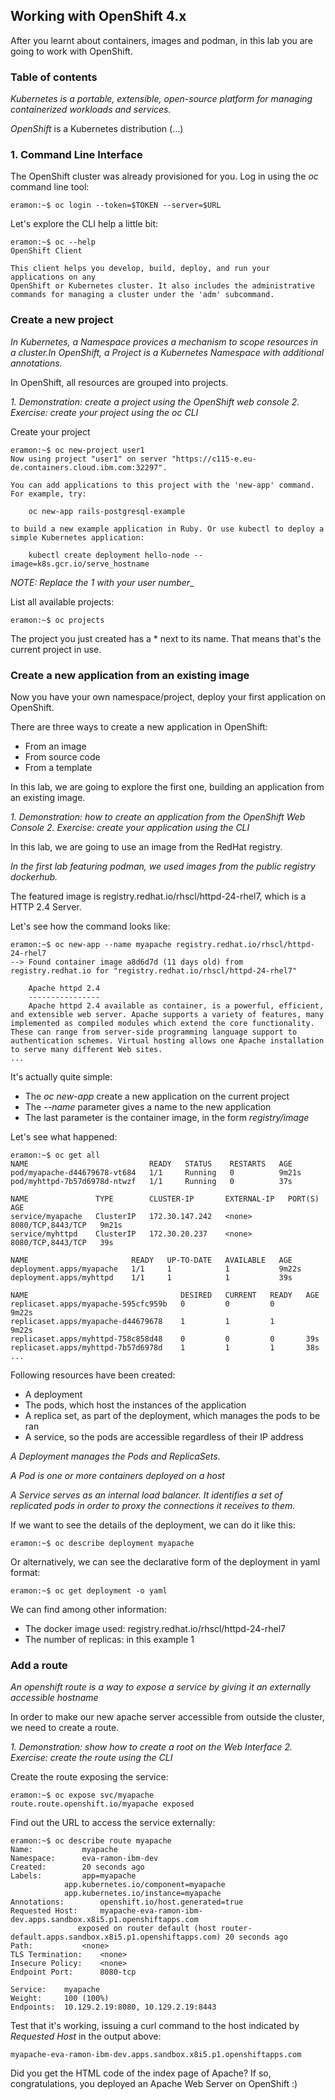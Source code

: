 ## Working with OpenShift 4.x

After you learnt about containers, images and podman, in this lab you are going to work with OpenShift. 

### Table of contents



_Kubernetes is a portable, extensible, open-source platform for managing containerized workloads and services._

_OpenShift_ is a Kubernetes distribution (...)

### 1. Command Line Interface

The OpenShift cluster was already provisioned for you. Log in using the _oc_ command line tool:
```
eramon:~$ oc login --token=$TOKEN --server=$URL
```

Let's explore the CLI help a little bit:
```
eramon:~$ oc --help
OpenShift Client

This client helps you develop, build, deploy, and run your applications on any
OpenShift or Kubernetes cluster. It also includes the administrative
commands for managing a cluster under the 'adm' subcommand.
```

### Create a new project

_In Kubernetes, a Namespace provices a mechanism to scope resources in a cluster.In OpenShift, a Project is a Kubernetes Namespace with additional annotations._

In OpenShift, all resources are grouped into projects.

_1. Demonstration: create a project using the OpenShift web console_
_2. Exercise: create your project using the oc CLI_

Create your project 
```
eramon:~$ oc new-project user1
Now using project "user1" on server "https://c115-e.eu-de.containers.cloud.ibm.com:32297".

You can add applications to this project with the 'new-app' command. For example, try:

    oc new-app rails-postgresql-example

to build a new example application in Ruby. Or use kubectl to deploy a simple Kubernetes application:

    kubectl create deployment hello-node --image=k8s.gcr.io/serve_hostname
```
_NOTE: Replace the 1 with your user number__


List all available projects:
```
eramon:~$ oc projects
```
The project you just created has a * next to its name. That means that's the current project in use.

### Create a new application from an existing image

Now you have your own namespace/project, deploy your first application on OpenShift. 

There are three ways to create a new application in OpenShift:

 * From an image
 * From source code
 * From a template

In this lab, we are going to explore the first one, building an application from an existing image. 

_1. Demonstration: how to create an application from the OpenShift Web Console_
_2. Exercise: create your application using the CLI_

In this lab, we are going to use an image from the RedHat registry. 

_In the first lab featuring podman, we used images from the public registry dockerhub._

The featured image is registry.redhat.io/rhscl/httpd-24-rhel7, which is a HTTP 2.4 Server.

Let's see how the command looks like:
```
eramon:~$ oc new-app --name myapache registry.redhat.io/rhscl/httpd-24-rhel7
--> Found container image a8d6d7d (11 days old) from registry.redhat.io for "registry.redhat.io/rhscl/httpd-24-rhel7"

    Apache httpd 2.4 
    ---------------- 
    Apache httpd 2.4 available as container, is a powerful, efficient, and extensible web server. Apache supports a variety of features, many implemented as compiled modules which extend the core functionality. These can range from server-side programming language support to authentication schemes. Virtual hosting allows one Apache installation to serve many different Web sites.
...
```

It's actually quite simple:
 * The _oc new-app_ create a new application on the current project
 * The _--name_ parameter gives a name to the new application
 * The last parameter is the container image, in the form _registry/image_

Let's see what happened:
```
eramon:~$ oc get all
NAME                           READY   STATUS    RESTARTS   AGE
pod/myapache-d44679678-vt684   1/1     Running   0          9m21s
pod/myhttpd-7b57d6978d-ntwzf   1/1     Running   0          37s

NAME               TYPE        CLUSTER-IP       EXTERNAL-IP   PORT(S)             AGE
service/myapache   ClusterIP   172.30.147.242   <none>        8080/TCP,8443/TCP   9m21s
service/myhttpd    ClusterIP   172.30.20.237    <none>        8080/TCP,8443/TCP   39s

NAME                       READY   UP-TO-DATE   AVAILABLE   AGE
deployment.apps/myapache   1/1     1            1           9m22s
deployment.apps/myhttpd    1/1     1            1           39s

NAME                                  DESIRED   CURRENT   READY   AGE
replicaset.apps/myapache-595cfc959b   0         0         0       9m22s
replicaset.apps/myapache-d44679678    1         1         1       9m22s
replicaset.apps/myhttpd-758c858d48    0         0         0       39s
replicaset.apps/myhttpd-7b57d6978d    1         1         1       38s
...
```
Following resources have been created:

 * A deployment
 * The pods, which host the instances of the application 
 * A replica set, as part of the deployment, which manages the pods to be ran
 * A service, so the pods are accessible regardless of their IP address

_A Deployment manages the Pods and ReplicaSets._

_A Pod is one or more containers deployed on a host_

_A Service serves as an internal load balancer. It identifies a set of replicated pods in order to proxy the connections it receives to them._

If we want to see the details of the deployment, we can do it like this:
```
eramon:~$ oc describe deployment myapache
```

Or alternatively, we can see the declarative form of the deployment in yaml format:
```
eramon:~$ oc get deployment -o yaml
```

We can find among other information:
- The docker image used: registry.redhat.io/rhscl/httpd-24-rhel7
- The number of replicas: in this example 1

### Add a route

_An openshift route is a way to expose a service by giving it an externally accessible hostname_

In order to make our new apache server accessible from outside the cluster, we need to create a route.

_1. Demonstration: show how to create a root on the Web Interface_
_2. Exercise: create the route using the CLI_

Create the route exposing the service:
```
eramon:~$ oc expose svc/myapache
route.route.openshift.io/myapache exposed
```

Find out the URL to access the service externally:
```
eramon:~$ oc describe route myapache
Name:			myapache
Namespace:		eva-ramon-ibm-dev
Created:		20 seconds ago
Labels:			app=myapache
			app.kubernetes.io/component=myapache
			app.kubernetes.io/instance=myapache
Annotations:		openshift.io/host.generated=true
Requested Host:		myapache-eva-ramon-ibm-dev.apps.sandbox.x8i5.p1.openshiftapps.com
			   exposed on router default (host router-default.apps.sandbox.x8i5.p1.openshiftapps.com) 20 seconds ago
Path:			<none>
TLS Termination:	<none>
Insecure Policy:	<none>
Endpoint Port:		8080-tcp

Service:	myapache
Weight:		100 (100%)
Endpoints:	10.129.2.19:8080, 10.129.2.19:8443
```

Test that it's working, issuing a curl command to the host indicated by _Requested Host_ in the output above:
```
myapache-eva-ramon-ibm-dev.apps.sandbox.x8i5.p1.openshiftapps.com
```

Did you get the HTML code of the index page of Apache? If so, congratulations, you deployed an Apache Web Server on OpenShift :)

